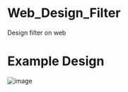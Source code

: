 # Web_Design_Filter
Design filter on web

# Example Design
![image](https://user-images.githubusercontent.com/95015935/179436757-957bd391-0e0b-4eb6-80f0-02327d70314f.png)
